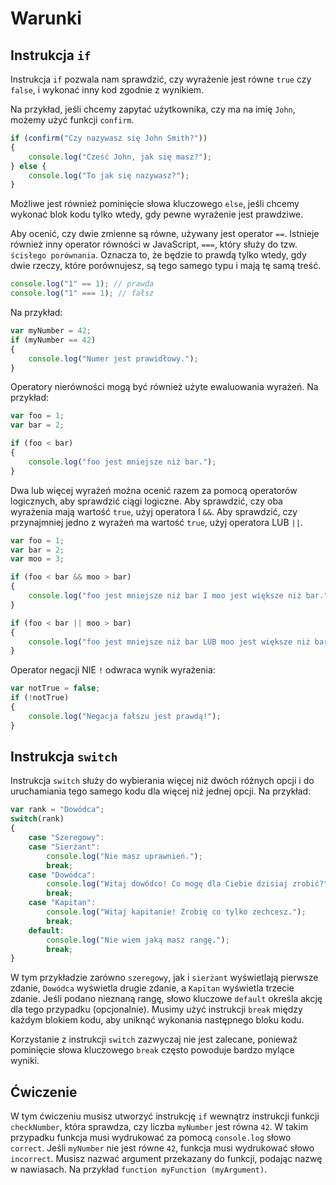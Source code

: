 # Warunki

## Instrukcja `if`

Instrukcja `if` pozwala nam sprawdzić, czy wyrażenie jest równe `true` czy `false`, i wykonać inny kod zgodnie z wynikiem.

Na przykład, jeśli chcemy zapytać użytkownika, czy ma na imię `John`, możemy użyć funkcji `confirm`.

```js
if (confirm("Czy nazywasz się John Smith?"))
{
    console.log("Cześć John, jak się masz?");
} else {
    console.log("To jak się nazywasz?");
}
```

Możliwe jest również pominięcie słowa kluczowego `else`, jeśli chcemy wykonać blok kodu tylko wtedy, gdy pewne wyrażenie jest prawdziwe.

Aby ocenić, czy dwie zmienne są równe, używany jest operator `==`. Istnieje również inny operator równości w JavaScript, `===`, który służy do tzw. `ścisłego porównania`. Oznacza to, że będzie to prawdą tylko wtedy, gdy dwie rzeczy, które porównujesz, są tego samego typu i mają tę samą treść.

```js
console.log("1" == 1); // prawda
console.log("1" === 1); // fałsz
```

Na przykład:

```js
var myNumber = 42;
if (myNumber == 42)
{
    console.log("Numer jest prawidłowy.");
}
```

Operatory nierówności mogą być również użyte ewaluowania wyrażeń. Na przykład:

```js
var foo = 1;
var bar = 2;

if (foo < bar)
{
    console.log("foo jest mniejsze niż bar.");
}
```

Dwa lub więcej wyrażeń można ocenić razem za pomocą operatorów logicznych, aby sprawdzić ciągi logiczne. Aby sprawdzić, czy oba wyrażenia mają wartość `true`, użyj operatora I `&&`. Aby sprawdzić, czy przynajmniej jedno z wyrażeń ma wartość `true`, użyj operatora LUB `||`.

```js
var foo = 1;
var bar = 2;
var moo = 3;

if (foo < bar && moo > bar)
{
    console.log("foo jest mniejsze niż bar I moo jest większe niż bar.");
}

if (foo < bar || moo > bar)
{
    console.log("foo jest mniejsze niż bar LUB moo jest większe niż bar.");
}
```

Operator negacji NIE `!` odwraca wynik wyrażenia:

```js
var notTrue = false;
if (!notTrue)
{
    console.log("Negacja fałszu jest prawdą!");
}
```

## Instrukcja `switch`

Instrukcja `switch` służy do wybierania więcej niż dwóch różnych opcji i do uruchamiania tego samego kodu dla więcej niż jednej opcji. Na przykład:

```js
var rank = "Dowódca";
switch(rank)
{
    case "Szeregowy":
    case "Sierżant":
        console.log("Nie masz uprawnień.");
        break;
    case "Dowódca":
        console.log("Witaj dowódco! Co mogę dla Ciebie dzisiaj zrobić?");
        break;
    case "Kapitan":
        console.log("Witaj kapitanie! Zrobię co tylko zechcesz.");
        break;
    default:
        console.log("Nie wiem jaką masz rangę.");
        break;
}
```

W tym przykładzie zarówno `szeregowy`, jak i `sierżant` wyświetlają pierwsze zdanie, `Dowódca` wyświetla drugie zdanie, a `Kapitan` wyświetla trzecie zdanie. Jeśli podano nieznaną rangę, słowo kluczowe `default` określa akcję dla tego przypadku (opcjonalnie). Musimy użyć instrukcji `break` między każdym blokiem kodu, aby uniknąć wykonania następnego bloku kodu.

Korzystanie z instrukcji `switch` zazwyczaj nie jest zalecane, ponieważ pominięcie słowa kluczowego `break` często powoduje bardzo mylące wyniki.

## Ćwiczenie
W tym ćwiczeniu musisz utworzyć instrukcję `if` wewnątrz instrukcji funkcji `checkNumber`, która sprawdza, czy liczba `myNumber` jest równa `42`. W takim przypadku funkcja musi wydrukować za pomocą `console.log` słowo `correct`. Jeśli `myNumber` nie jest równe `42`, funkcja musi wydrukować słowo `incorrect`. Musisz nazwać argument przekazany do funkcji, podając nazwę w nawiasach. Na przykład `function myFunction (myArgument)`.